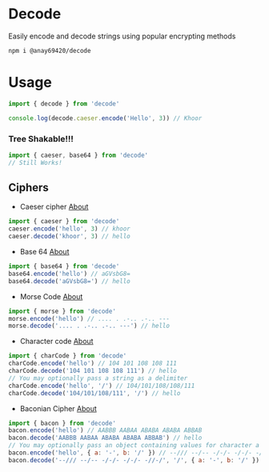 # Decode

Easily encode and decode strings using popular encrypting methods

`npm i @anay69420/decode`

# Usage

```js
import { decode } from 'decode'

console.log(decode.caeser.encode('Hello', 3)) // Khoor
```

### Tree Shakable!!!

```js
import { caeser, base64 } from 'decode'
// Still Works!
```

## Ciphers

-   Caeser cipher [About](https://en.wikipedia.org/wiki/Caesar_cipher)

```js
import { caeser } from 'decode'
caeser.encode('hello', 3) // khoor
caeser.decode('khoor', 3) // hello
```

-   Base 64 [About](https://en.wikipedia.org/wiki/Base64)

```js
import { base64 } from 'decode'
base64.encode('hello') // aGVsbG8=
base64.decode('aGVsbG8=') // hello
```

-   Morse Code [About](https://en.wikipedia.org/wiki/Morse_code)

```js
import { morse } from 'decode'
morse.encode('hello') // .... . .-.. .-.. ---
morse.decode('.... . .-.. .-.. ---') // hello
```

-   Character code [About](https://en.wikipedia.org/wiki/UTF-8)

```js
import { charCode } from 'decode'
charCode.encode('hello') // 104 101 108 108 111
charCode.decode('104 101 108 108 111') // hello
// You may optionally pass a string as a delimiter
charCode.encode('hello', '/') // 104/101/108/108/111
charCode.decode('104/101/108/111', '/') // hello
```

-   Baconian Cipher [About](https://en.wikipedia.org/wiki/Bacon%27s_cipher)

```js
import { bacon } from 'decode'
bacon.encode('hello') // AABBB AABAA ABABA ABABA ABBAB
bacon.decode('AABBB AABAA ABABA ABABA ABBAB') // hello
// You may optionally pass an object containing values for character a and b
bacon.encode('hello', { a: '-', b: '/' }) // --/// --/-- -/-/- -/-/- -//-/
bacon.decode('--/// --/-- -/-/- -/-/- -//-/', '/', { a: '-', b: '/' }) // hello
```
